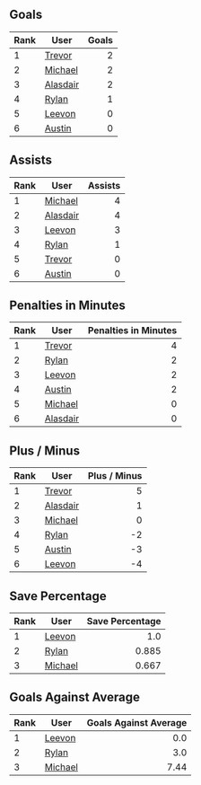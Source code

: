 ## Goals
| Rank | User | Goals |
| :--- | ---- | ---------: |
| 1 | [Trevor](https://github.com/rylancole/world-juniors/blob/master/ROSTERS.md#Trevor) |  2 |
| 2 | [Michael](https://github.com/rylancole/world-juniors/blob/master/ROSTERS.md#Michael) |  2 |
| 3 | [Alasdair](https://github.com/rylancole/world-juniors/blob/master/ROSTERS.md#Alasdair) |  2 |
| 4 | [Rylan](https://github.com/rylancole/world-juniors/blob/master/ROSTERS.md#Rylan) |  1 |
| 5 | [Leevon](https://github.com/rylancole/world-juniors/blob/master/ROSTERS.md#Leevon) |  0 |
| 6 | [Austin](https://github.com/rylancole/world-juniors/blob/master/ROSTERS.md#Austin) |  0 |
## Assists
| Rank | User | Assists |
| :--- | ---- | ---------: |
| 1 | [Michael](https://github.com/rylancole/world-juniors/blob/master/ROSTERS.md#Michael) |  4 |
| 2 | [Alasdair](https://github.com/rylancole/world-juniors/blob/master/ROSTERS.md#Alasdair) |  4 |
| 3 | [Leevon](https://github.com/rylancole/world-juniors/blob/master/ROSTERS.md#Leevon) |  3 |
| 4 | [Rylan](https://github.com/rylancole/world-juniors/blob/master/ROSTERS.md#Rylan) |  1 |
| 5 | [Trevor](https://github.com/rylancole/world-juniors/blob/master/ROSTERS.md#Trevor) |  0 |
| 6 | [Austin](https://github.com/rylancole/world-juniors/blob/master/ROSTERS.md#Austin) |  0 |
## Penalties in Minutes
| Rank | User | Penalties in Minutes |
| :--- | ---- | ---------: |
| 1 | [Trevor](https://github.com/rylancole/world-juniors/blob/master/ROSTERS.md#Trevor) |  4 |
| 2 | [Rylan](https://github.com/rylancole/world-juniors/blob/master/ROSTERS.md#Rylan) |  2 |
| 3 | [Leevon](https://github.com/rylancole/world-juniors/blob/master/ROSTERS.md#Leevon) |  2 |
| 4 | [Austin](https://github.com/rylancole/world-juniors/blob/master/ROSTERS.md#Austin) |  2 |
| 5 | [Michael](https://github.com/rylancole/world-juniors/blob/master/ROSTERS.md#Michael) |  0 |
| 6 | [Alasdair](https://github.com/rylancole/world-juniors/blob/master/ROSTERS.md#Alasdair) |  0 |
## Plus / Minus
| Rank | User | Plus / Minus |
| :--- | ---- | ---------: |
| 1 | [Trevor](https://github.com/rylancole/world-juniors/blob/master/ROSTERS.md#Trevor) |  5 |
| 2 | [Alasdair](https://github.com/rylancole/world-juniors/blob/master/ROSTERS.md#Alasdair) |  1 |
| 3 | [Michael](https://github.com/rylancole/world-juniors/blob/master/ROSTERS.md#Michael) |  0 |
| 4 | [Rylan](https://github.com/rylancole/world-juniors/blob/master/ROSTERS.md#Rylan) |  -2 |
| 5 | [Austin](https://github.com/rylancole/world-juniors/blob/master/ROSTERS.md#Austin) |  -3 |
| 6 | [Leevon](https://github.com/rylancole/world-juniors/blob/master/ROSTERS.md#Leevon) |  -4 |
## Save Percentage
| Rank | User | Save Percentage |
| :--- | ---- | ---------: |
| 1 | [Leevon](https://github.com/rylancole/world-juniors/blob/master/ROSTERS.md#Leevon) |  1.0 |
| 2 | [Rylan](https://github.com/rylancole/world-juniors/blob/master/ROSTERS.md#Rylan) |  0.885 |
| 3 | [Michael](https://github.com/rylancole/world-juniors/blob/master/ROSTERS.md#Michael) |  0.667 |
## Goals Against Average
| Rank | User | Goals Against Average |
| :--- | ---- | ---------: |
| 1 | [Leevon](https://github.com/rylancole/world-juniors/blob/master/ROSTERS.md#Leevon) |  0.0 |
| 2 | [Rylan](https://github.com/rylancole/world-juniors/blob/master/ROSTERS.md#Rylan) |  3.0 |
| 3 | [Michael](https://github.com/rylancole/world-juniors/blob/master/ROSTERS.md#Michael) |  7.44 |
